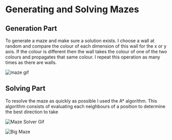 # Generating and Solving Mazes

## Generation Part

To generate a maze and make sure a solution exists. I choose a wall at random and compare the colour of each dimension of this wall for the x or y axis. If the colour is different then the wall takes the colour of one of the two colours and propagates that same colour.
I repeat this operation as many times as there are walls.

![maze gif](https://i.imgur.com/Ks3lnFe.gif)


## Solving Part

To resolve the maze as quickly as possible I used the A* algorithm. 
This algorithm consists of evaluating each neighbours of a position to determine the best direction to take

![Maze Solver Gif](https://i.imgur.com/4fcFyHN.gif)

![Big Maze](https://i.imgur.com/rhk85PK.gif)


